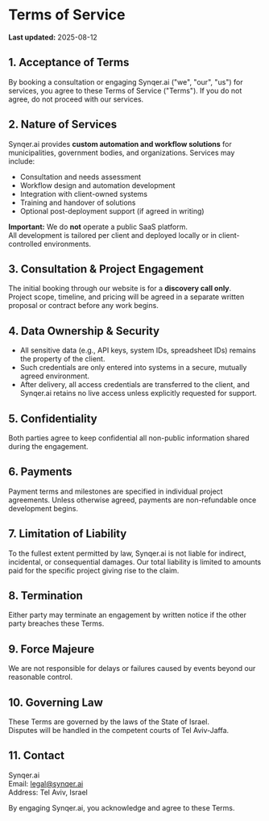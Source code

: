 # Terms of Service  
**Last updated:** 2025-08-12  

## 1. Acceptance of Terms  
By booking a consultation or engaging Synqer.ai ("we", "our", "us") for services, you agree to these Terms of Service ("Terms"). If you do not agree, do not proceed with our services.  

## 2. Nature of Services  
Synqer.ai provides **custom automation and workflow solutions** for municipalities, government bodies, and organizations. Services may include:  

- Consultation and needs assessment  
- Workflow design and automation development  
- Integration with client-owned systems  
- Training and handover of solutions  
- Optional post-deployment support (if agreed in writing)  

**Important:** We do **not** operate a public SaaS platform.  
All development is tailored per client and deployed locally or in client-controlled environments.  

## 3. Consultation & Project Engagement  
The initial booking through our website is for a **discovery call only**.  
Project scope, timeline, and pricing will be agreed in a separate written proposal or contract before any work begins.  

## 4. Data Ownership & Security  
- All sensitive data (e.g., API keys, system IDs, spreadsheet IDs) remains the property of the client.  
- Such credentials are only entered into systems in a secure, mutually agreed environment.  
- After delivery, all access credentials are transferred to the client, and Synqer.ai retains no live access unless explicitly requested for support.  

## 5. Confidentiality  
Both parties agree to keep confidential all non-public information shared during the engagement.  

## 6. Payments  
Payment terms and milestones are specified in individual project agreements. Unless otherwise agreed, payments are non-refundable once development begins.  

## 7. Limitation of Liability  
To the fullest extent permitted by law, Synqer.ai is not liable for indirect, incidental, or consequential damages. Our total liability is limited to amounts paid for the specific project giving rise to the claim.  

## 8. Termination  
Either party may terminate an engagement by written notice if the other party breaches these Terms.  

## 9. Force Majeure  
We are not responsible for delays or failures caused by events beyond our reasonable control.  

## 10. Governing Law  
These Terms are governed by the laws of the State of Israel.  
Disputes will be handled in the competent courts of Tel Aviv-Jaffa.  

## 11. Contact  
Synqer.ai  
Email: legal@synqer.ai  
Address: Tel Aviv, Israel  

By engaging Synqer.ai, you acknowledge and agree to these Terms.
